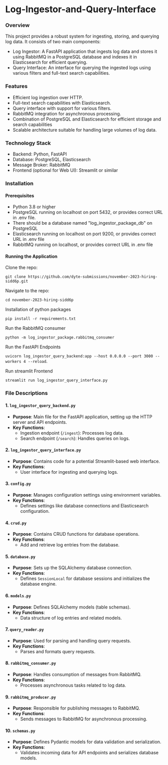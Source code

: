 # Log-Ingestor-and-Query-Interface

### Overview
This project provides a robust system for ingesting, storing, and querying log data. It consists of two main components:

- Log Ingestor: A FastAPI application that ingests log data and stores it using RabbitMQ in a PostgreSQL database and indexes it in Elasticsearch for efficient querying.
- Query Interface: An interface for querying the ingested logs using various filters and full-text search capabilities.

### Features
- Efficient log ingestion over HTTP.
- Full-text search capabilities with Elasticsearch.
- Query interface with support for various filters.
- RabbitMQ integration for asynchronous processing.
- Combination of PostgreSQL and Elasticsearch for efficient storage and search capabilities
- Scalable architecture suitable for handling large volumes of log data.


### Technology Stack
- Backend: Python, FastAPI
- Database: PostgreSQL, Elasticsearch
- Message Broker: RabbitMQ
- Frontend (optional for Web UI): Streamlit or similar


### Installation


#### Prerequisites

- Python 3.8 or higher
- PostgreSQL running on localhost on port 5432, or provides correct URL in .env file.
- There should be a database named "log_ingestor_package_db" on PostgreSQL
- Elasticsearch running on localhost on port 9200, or provides correct URL in .env file
- RabbitMQ running on localhost, or provides correct URL in .env file


#### Running the Application

Clone the repo:

`git clone https://github.com/dyte-submissions/november-2023-hiring-sidd6p.git`

Navigate to the repo:

`cd november-2023-hiring-sidd6p`

Installation of python packages

`pip install -r requirements.txt`

Run the RabbitMQ consumer 

`python -m log_ingestor_package.rabbitmq_consumer`

Run the FastAPI Endpoints

`uvicorn log_ingestor_query_backend:app --host 0.0.0.0 --port 3000 --workers 4 --reload`.

Run streamlit Frontend

`streamlit run log_ingestor_query_interface.py`


### File Descriptions

#### 1. `log_ingestor_query_backend.py`
- **Purpose**: Main file for the FastAPI application, setting up the HTTP server and API endpoints.
- **Key Functions**:
  - Ingestion endpoint (`/ingest`): Processes log data.
  - Search endpoint (`/search`): Handles queries on logs.

#### 2. `log_ingestor_query_interface.py`
- **Purpose**: Contains code for a potential Streamlit-based web interface.
- **Key Functions**:
  - User interface for ingesting and querying logs.

#### 3. `config.py`
- **Purpose**: Manages configuration settings using environment variables.
- **Key Functions**:
  - Defines settings like database connections and Elasticsearch configuration.

#### 4. `crud.py`
- **Purpose**: Contains CRUD functions for database operations.
- **Key Functions**:
  - Add and retrieve log entries from the database.

#### 5. `database.py`
- **Purpose**: Sets up the SQLAlchemy database connection.
- **Key Functions**:
  - Defines `SessionLocal` for database sessions and initializes the database engine.

#### 6. `models.py`
- **Purpose**: Defines SQLAlchemy models (table schemas).
- **Key Functions**:
  - Data structure of log entries and related models.

#### 7. `query_reader.py`
- **Purpose**: Used for parsing and handling query requests.
- **Key Functions**:
  - Parses and formats query requests.

#### 8. `rabbitmq_consumer.py`
- **Purpose**: Handles consumption of messages from RabbitMQ.
- **Key Functions**:
  - Processes asynchronous tasks related to log data.

#### 9. `rabbitmq_producer.py`
- **Purpose**: Responsible for publishing messages to RabbitMQ.
- **Key Functions**:
  - Sends messages to RabbitMQ for asynchronous processing.

#### 10. `schemas.py`
- **Purpose**: Defines Pydantic models for data validation and serialization.
- **Key Functions**:
  - Validates incoming data for API endpoints and serializes database models.
